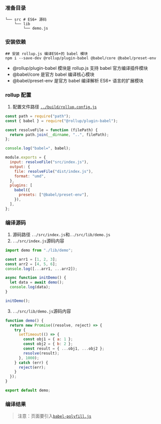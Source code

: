 ### 准备目录

```
└── src # ES6+ 源码
    └── lib
        └── demo.js
```

### 安装依赖

```
## 安装 rollup.js 编译ES6+的 babel 模块
npm i --save-dev @rollup/plugin-babel @babel/core @babel/preset-env
```

- @rollup/plugin-babel 模块是 rollup.js 支持 babel 官方编译插件模块
- @babel/core 是官方 babel 编译核心模块
- @babel/preset-env 是官方 babel 编译解析 ES6+ 语言的扩展模块

### rollup 配置

1. 配置文件路径 [`../build/rollup.config.js`](../build/rollup.config.js)

```javascript
const path = require("path");
const { babel } = require("@rollup/plugin-babel");

const resolveFile = function (filePath) {
  return path.join(__dirname, "..", filePath);
};

console.log("babel=", babel);

module.exports = {
  input: resolveFile("src/index.js"),
  output: {
    file: resolveFile("dist/index.js"),
    format: "umd",
  },
  plugins: [
    babel({
      presets: ["@babel/preset-env"],
    }),
  ],
};
```

### 编译源码

1. 源码路径 `../src/index.js`和`../src/lib/demo.js`
2. `../src/index.js`源码内容

```javascript
import demo from "./lib/demo";

const arr1 = [1, 2, 3];
const arr2 = [4, 5, 6];
console.log([...arr1, ...arr2]);

async function initDemo() {
  let data = await demo();
  console.log(data);
}

initDemo();
```

3. `../src/lib/demo.js`源码内容

```javascript
function demo() {
  return new Promise((resolve, reject) => {
    try {
      setTimeout(() => {
        const obj1 = { a: 1 };
        const obj2 = { b: 2 };
        const result = { ...obj1, ...obj2 };
        resolve(result);
      }, 1000);
    } catch (err) {
      reject(err);
    }
  });
}

export default demo;
```

### 编译结果

> 注意：页面要引入[`babel-polyfill.js`](https://cdn.bootcdn.net/ajax/libs/babel-polyfill/7.12.1/polyfill.js)
